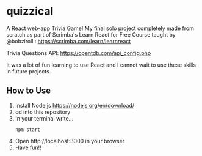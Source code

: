 # quizzical
A React web-app Trivia Game! My final solo project completely made from scratch as part of Scrimba's Learn React for Free Course taught by @bobziroll : https://scrimba.com/learn/learnreact

Trivia Questions API: https://opentdb.com/api_config.php

It was a lot of fun learning to use React and I cannot wait to use these skills in future projects.

## How to Use
1. Install Node.js https://nodejs.org/en/download/
2. cd into this repository
3. In your terminal write...
    ```
    npm start
    ```
4. Open http://localhost:3000 in your browser
5. Have fun!!

